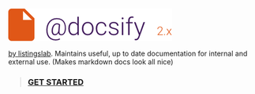 ![header](./media/header.png) 

[by listingslab](https://listingslab.com/docsify). Maintains useful, up to date documentation for internal and external use. (Makes markdown docs look all nice)

> ### [GET STARTED](./md/000_start.md)